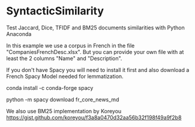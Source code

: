 # SyntacticSimilarity
Test Jaccard, Dice, TFIDF and BM25 documents similarities with Python Anaconda

In this example we use a corpus in French in the file "CompaniesFrenchDesc.xlsx". But you can provide your own file with at least the 2 columns "Name" and "Description".

If you  don't have Spacy you will need to install it first and also download a French Spacy Model needed for lemmatization.

conda install -c conda-forge spacy

python -m spacy download fr_core_news_md

We also use BM25 implementation by Koreyou https://gist.github.com/koreyou/f3a8a0470d32aa56b32f198f49a9f2b8


